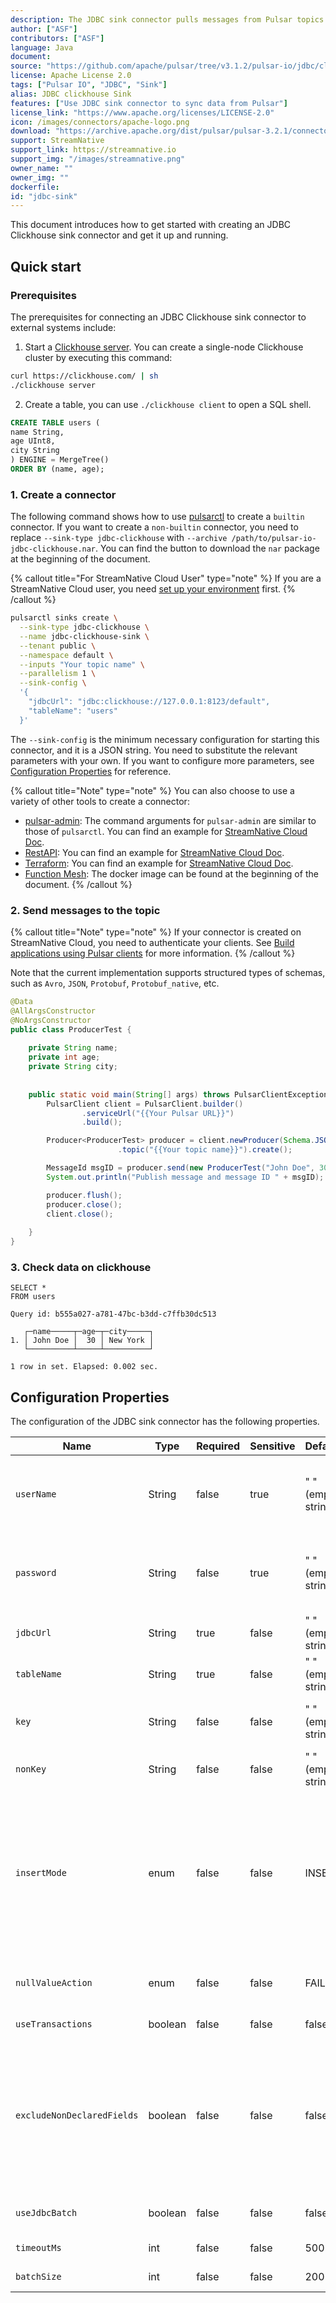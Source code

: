```yaml
---
description: The JDBC sink connector pulls messages from Pulsar topics and persists the messages to MySQL or SQlite.
author: ["ASF"]
contributors: ["ASF"]
language: Java
document:
source: "https://github.com/apache/pulsar/tree/v3.1.2/pulsar-io/jdbc/clickhouse"
license: Apache License 2.0
tags: ["Pulsar IO", "JDBC", "Sink"]
alias: JDBC clickhouse Sink
features: ["Use JDBC sink connector to sync data from Pulsar"]
license_link: "https://www.apache.org/licenses/LICENSE-2.0"
icon: /images/connectors/apache-logo.png
download: "https://archive.apache.org/dist/pulsar/pulsar-3.2.1/connectors/pulsar-io-jdbc-clickhouse-3.1.2.nar"
support: StreamNative
support_link: https://streamnative.io
support_img: "/images/streamnative.png"
owner_name: ""
owner_img: ""
dockerfile: 
id: "jdbc-sink"
---
```


This document introduces how to get started with creating an JDBC Clickhouse sink connector and get it up and running.

## Quick start

### Prerequisites

The prerequisites for connecting an JDBC Clickhouse sink connector to external systems include:

1. Start a [Clickhouse server](https://clickhouse.com/docs/en/getting-started/quick-start). You can create a single-node Clickhouse cluster by executing this command:
```bash
curl https://clickhouse.com/ | sh
./clickhouse server
```

2. Create a table, you can use `./clickhouse client` to open a SQL shell.

```sql
CREATE TABLE users (
name String,
age UInt8,
city String
) ENGINE = MergeTree()
ORDER BY (name, age);
```

### 1. Create a connector

The following command shows how to use [pulsarctl](https://github.com/streamnative/pulsarctl) to create a `builtin` connector. If you want to create a `non-builtin` connector,
you need to replace `--sink-type jdbc-clickhouse` with `--archive /path/to/pulsar-io-jdbc-clickhouse.nar`. You can find the button to download the `nar` package at the beginning of the document.

{% callout title="For StreamNative Cloud User" type="note" %}
If you are a StreamNative Cloud user, you need [set up your environment](https://docs.streamnative.io/docs/connector-setup) first.
{% /callout %}

```bash
pulsarctl sinks create \
  --sink-type jdbc-clickhouse \
  --name jdbc-clickhouse-sink \
  --tenant public \
  --namespace default \
  --inputs "Your topic name" \
  --parallelism 1 \
  --sink-config \
  '{
    "jdbcUrl": "jdbc:clickhouse://127.0.0.1:8123/default",
    "tableName": "users"
  }'
```

The `--sink-config` is the minimum necessary configuration for starting this connector, and it is a JSON string. You need to substitute the relevant parameters with your own.
If you want to configure more parameters, see [Configuration Properties](#configuration-properties) for reference.

{% callout title="Note" type="note" %}
You can also choose to use a variety of other tools to create a connector:
- [pulsar-admin](https://pulsar.apache.org/docs/3.1.x/io-use/): The command arguments for `pulsar-admin` are similar to those of `pulsarctl`. You can find an example for [StreamNative Cloud Doc](https://docs.streamnative.io/docs/connector-create#create-a-built-in-connector ).
- [RestAPI](https://pulsar.apache.org/sink-rest-api/?version=3.1.1): You can find an example for [StreamNative Cloud Doc](https://docs.streamnative.io/docs/connector-create#create-a-built-in-connector).
- [Terraform](https://github.com/hashicorp/terraform): You can find an example for [StreamNative Cloud Doc](https://docs.streamnative.io/docs/connector-create#create-a-built-in-connector).
- [Function Mesh](https://functionmesh.io/docs/connectors/run-connector): The docker image can be found at the beginning of the document.
{% /callout %}

### 2. Send messages to the topic
{% callout title="Note" type="note" %}
If your connector is created on StreamNative Cloud, you need to authenticate your clients. See [Build applications using Pulsar clients](https://docs.streamnative.io/docs/qs-connect#jumpstart-for-beginners) for more information.
{% /callout %}

Note that the current implementation supports structured types of schemas, such as `Avro`, `JSON`, `Protobuf`, `Protobuf_native`, etc.

``` java
@Data
@AllArgsConstructor
@NoArgsConstructor
public class ProducerTest {
    
    private String name;
    private int age;
    private String city;
    
    
    public static void main(String[] args) throws PulsarClientException {
        PulsarClient client = PulsarClient.builder()
                .serviceUrl("{{Your Pulsar URL}}")
                .build();

        Producer<ProducerTest> producer = client.newProducer(Schema.JSON(ProducerTest.class))
                        .topic("{{Your topic name}}").create();

        MessageId msgID = producer.send(new ProducerTest("John Doe", 30, "New York"));
        System.out.println("Publish message and message ID " + msgID);

        producer.flush();
        producer.close();
        client.close();
        
    }
}
```

### 3. Check data on clickhouse

```text
SELECT *
FROM users

Query id: b555a027-a781-47bc-b3dd-c7ffb30dc513

   ┌─name─────┬─age─┬─city─────┐
1. │ John Doe │  30 │ New York │
   └──────────┴─────┴──────────┘

1 row in set. Elapsed: 0.002 sec.
```

## Configuration Properties

The configuration of the JDBC sink connector has the following properties.

| Name                       | Type    | Required | Sensitive | Default            | Description                                                                                                                                                                                                                                                                                                                               |
|----------------------------|---------|----------|-----------|--------------------|-------------------------------------------------------------------------------------------------------------------------------------------------------------------------------------------------------------------------------------------------------------------------------------------------------------------------------------------|
| `userName`                 | String  | false    | true      | " " (empty string) | The username used to connect to the database specified by `jdbcUrl`.<br><br>**Note: `userName` is case-sensitive.**                                                                                                                                                                                                                       |
| `password`                 | String  | false    | true      | " " (empty string) | The password used to connect to the database specified by `jdbcUrl`. <br><br>**Note: `password` is case-sensitive.**                                                                                                                                                                                                                      |
| `jdbcUrl`                  | String  | true     | false     | " " (empty string) | The JDBC URL of the database to which the connector connects.                                                                                                                                                                                                                                                                             |
| `tableName`                | String  | true     | false     | " " (empty string) | The name of the table to which the connector writes.                                                                                                                                                                                                                                                                                      |
| `key`                      | String  | false    | false     | " " (empty string) | A comma-separated list contains the fields used in `where` condition of updating and deleting events.                                                                                                                                                                                                                                     |
| `nonKey`                   | String  | false    | false     | " " (empty string) | A comma-separated list contains the fields used in updating events.                                                                                                                                                                                                                                                                       |
| `insertMode`               | enum    | false    | false     | INSERT             | Option: INSERT, DELETE and UPDATE. If it is configured as UPSERT, the sink will use upsert semantics rather than plain INSERT/UPDATE statements. Upsert semantics refer to atomically adding a new row or updating the existing row if there is a primary key constraint violation, which provides idempotence.                           |
| `nullValueAction`          | enum    | false    | false     | FAIL               | Option: FAIL, DELETE.  How to handle records with null values, possible options are DELETE or FAIL.                                                                                                                                                                                                                                       |
| `useTransactions`          | boolean | false    | false     | false              | Enable transactions of the database.                                                                                                                                                                                                                                                                                                      |
| `excludeNonDeclaredFields` | boolean | false    | false     | false              | All the table fields are discovered automatically. 'excludeNonDeclaredFields' indicates if the table fields not explicitly listed in `nonKey` and `key` must be included in the query. By default all the table fields are included. To leverage of table fields defaults  during insertion, it is suggested to set this value to `true`. |
| `useJdbcBatch`             | boolean | false    | false     | false              | Use the JDBC batch API. This option is suggested to improve write performance.                                                                                                                                                                                                                                                            |
| `timeoutMs`                | int     | false    | false     | 500                | The JDBC operation timeout in milliseconds.                                                                                                                                                                                                                                                                                               |
| `batchSize`                | int     | false    | false     | 200                | The batch size of updates made to the database.                                                                                                                                                                                                                                                                                           |